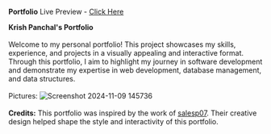 **Portfolio**
Live Preview - [Click Here](https://krishpanchal17.github.io/Portfolio/)

<strong>Krish Panchal's Portfolio</strong><br></br>
Welcome to my personal portfolio! This project showcases my skills, experience, and projects in a visually appealing and interactive format. Through this portfolio, I aim to highlight my journey in software development and demonstrate my expertise in web development, database management, and data structures.<br></br>
Pictures:
![Screenshot 2024-11-09 145736](https://github.com/user-attachments/assets/b3775b4a-05d9-4af4-8f9c-0382b5c1a632)<br></br>
<strong>Credits:</strong>
This portfolio was inspired by the work of [salesp07](https://salesp07.github.io). Their creative design helped shape the style and interactivity of this portfolio.
